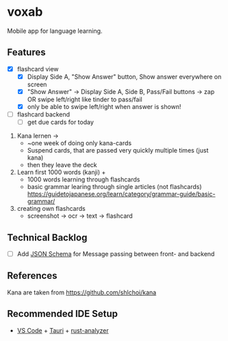 # voxab

Mobile app for language learning.

## Features

- [x] flashcard view
  - [x] Display Side A, "Show Answer" button, Show answer everywhere on screen
  - [x] "Show Answer" -> Display Side A, Side B, Pass/Fail buttons -> zap OR swipe left/right like tinder to pass/fail
  - [x] only be able to swipe left/right when answer is shown!
- [ ] flashcard backend
  - [ ] get due cards for today

1. Kana lernen ->
   - ~one week of doing only kana-cards
   - Suspend cards, that are passed very quickly multiple times (just kana)
   - then they leave the deck
2. Learn first 1000 words (kanji) +
   - 1000 words learning through flashcards
   - basic grammar learing through single articles (not flashcards) https://guidetojapanese.org/learn/category/grammar-guide/basic-grammar/
3. creating own flashcards
   - screenshot -> ocr -> text -> flashcard

## Technical Backlog

- [ ] Add [JSON Schema](https://json-schema.org/) for Message passing between front- and backend

## References

Kana are taken from https://github.com/shlchoi/kana

## Recommended IDE Setup

- [VS Code](https://code.visualstudio.com/) + [Tauri](https://marketplace.visualstudio.com/items?itemName=tauri-apps.tauri-vscode) + [rust-analyzer](https://marketplace.visualstudio.com/items?itemName=rust-lang.rust-analyzer)
